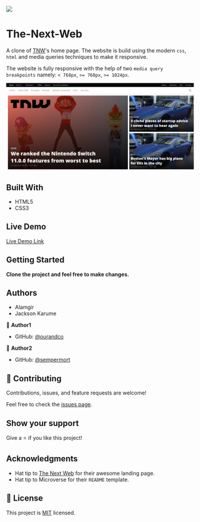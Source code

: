 ![](https://img.shields.io/badge/Microverse-blueviolet)

# The-Next-Web

A clone of [TNW](https://ourandco.github.io/The-Next-Web/)'s home page. The website is build using the modern `css`, `html` and media queries techniques to make it responsive.

The website is fully responsive with the help of two `media query` `breakpoints` namely: `< 768px`, `>= 768px`, `>= 1024px`.

![screenshot of The-Next-Web](./images/screenshoted.jpg)


## Built With

- HTML5
- CSS3

## Live Demo

[Live Demo Link](https://ourandco.github.io/The-Next-Web/)


## Getting Started

**Clone the project and feel free to make changes.**

## Authors

- Alamgir
- Jackson Karume

👤 **Author1**

- GitHub: [@ourandco](https://github.com/ourandco)


👤 **Author2**

- GitHub: [@sempermort](https://github.com/sempermort)


## 🤝 Contributing

Contributions, issues, and feature requests are welcome!

Feel free to check the [issues page](issues/).

## Show your support

Give a ⭐️ if you like this project!

## Acknowledgments

- Hat tip to [The Next Web](https://thenextweb.com/) for their awesome landing page.
- Hat tip to Microverse for their `README` template.

## 📝 License

This project is [MIT](lic.url) licensed.
